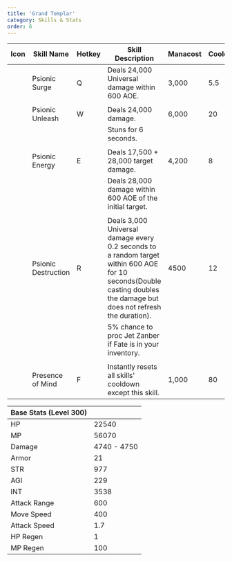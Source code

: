 ```yaml
---
title: 'Grand Templar'
category: Skills & Stats
order: 6
---
```

| Icon | Skill Name          | Hotkey | Skill Description                                                                    | Manacost | Cooldown | Buff Duration | Shard Cost | Max Level |
|------|---------------------|--------|--------------------------------------------------------------------------------------|----------|----------|---------------|------------|-----------|
|      | Psionic Surge       | Q      | Deals 24,000 Universal damage within 600 AOE.                                        | 3,000    | 5.5      | -             | -          | 30        |
|      |                     |        |                                                                                      |          |          |               |            |           |
|      | Psionic Unleash     | W      | Deals 24,000 damage.                                                                 | 6,000    | 20       | -             | -          | 30        |
|      |                     |        | Stuns for 6 seconds.                                                                 |          |          |               |            |           |
|      |                     |        |                                                                                      |          |          |               |            |           |
|      | Psionic Energy      | E      | Deals 17,500 + 28,000 target damage.                                                 | 4,200    | 8        | -             | -          | 35        |
|      |                     |        | Deals 28,000 damage within 600 AOE of the initial target.                            |          |          |               |            |           |
|      |                     |        |                                                                                      |          |          |               |            |           |
|      | Psionic Destruction | R      | Deals 3,000 Universal damage every 0.2 seconds to a random target within 600 AOE for 10 seconds(Double casting doubles the damage but does not refresh the duration).    | 4500     | 12       | -             | -          | 30        |
|      |                     |        | 5% chance to proc Jet Zanber if Fate is in your inventory.                           |          |          |               |            |           |
|      |                     |        |                                                                                      |          |          |               |            |           |
|      | Presence of Mind    | F      | Instantly resets all skills' cooldown except this skill.                             | 1,000    | 80       | -             | 2          | 5         |


| Base Stats (Level 300) |                   |
|------------------------|-------------------|
| HP                     | 22540             |
| MP                     | 56070             |
| Damage                 |       4740 - 4750 |
| Armor                  | 21                |
| STR                    | 977               |
| AGI                    | 229               |
| INT                    | 3538              |
| Attack Range           | 600               |
| Move Speed             | 400               |
| Attack Speed           | 1.7               |
| HP Regen               | 1                 |
| MP Regen               | 100               |